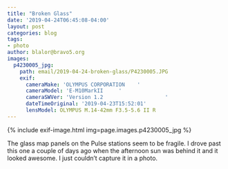 ```yaml
---
title: "Broken Glass"
date: '2019-04-24T06:45:08-04:00'
layout: post
categories: blog
tags:
- photo
author: blalor@bravo5.org
images:
  p4230005_jpg:
    path: email/2019-04-24-broken-glass/P4230005.JPG
    exif:
      cameraMake: 'OLYMPUS CORPORATION    '
      cameraModel: 'E-M10MarkII     '
      cameraSWVer: 'Version 1.2                    '
      dateTimeOriginal: '2019-04-23T15:52:01'
      lensModel: OLYMPUS M.14-42mm F3.5-5.6 II R
---
```


{% include exif-image.html img=page.images.p4230005_jpg %}

The glass map panels on the Pulse stations seem to be fragile. I drove past this one a couple of days ago when the afternoon sun was behind it and it looked awesome.  I just couldn’t capture it in a photo.
